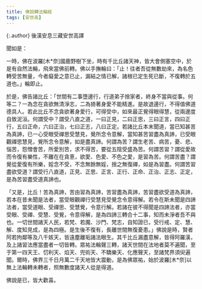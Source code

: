 ```yaml
---
title: 佛說轉法輪經
tags: [安世高]
---
```


{:.author}
後漢安息三藏安世高譯

聞如是：

一時，佛在波羅[木*奈]國鹿野樹下坐，時有千比丘諸天神，皆大會側塞空中，於是有自然法輪，飛來當佛前轉。佛以手撫輪曰：「止！往者吾從無數劫來，為名色轉受苦無量，今者癡愛之意已止，漏結之情已解，諸根已定生死已斷，不復轉於五道也。」輪即止。

於是，佛告諸比丘：「世間有二事墮邊行，行道弟子捨家者，終身不當與從事。何等二？一為念在貪欲無清淨志，二為猗著身愛不能精進。是故退邊行，不得值佛道德具人。若此比丘不念貪欲著身愛行，可得受中，如來最正覺得眼得慧，從兩邊度自致泥洹。何謂受中？謂受八直之道，一曰正見，二曰正思，三曰正言，四曰正行，五曰正命，六曰正治，七曰正志，八曰正定。若諸比丘本末聞道，當已知甚苦為真諦，已一心受眼受禪思受慧見，覺所念令意解，當知甚苦習盡為真諦，已受眼觀禪思慧見，覺所念令意解，如是盡真諦。何謂為苦？謂生老苦、病苦，憂、悲、惱苦，怨憎會苦，所愛別苦，求不得苦，要從五陰受盛為苦。何謂苦習？謂從愛故而令復有樂性，不離在在貪憙，欲愛、色愛、不色之愛，是習為苦。何謂苦盡？謂覺從愛復有所樂，婬念不受，不念無餘無婬，捨之無復禪，如是為習盡。何謂苦習盡欲受道？謂受行八直道，正見、正思、正言、正行、正命、正治、正志、正定，是為苦習盡受道真諦也。

「又是，比丘！苦為真諦，苦由習為真諦，苦習盡為真諦，苦習盡欲受道為真諦，若本在昔未聞是法者，當受眼觀禪行受慧見受覺念令意得解。若令在斯未聞是四諦法者，當受道眼、受禪思、受慧覺，令意行解。若諸在彼不得聞是四諦法者，亦當受眼、受禪、受慧、受覺，令意得解，是為四諦三轉合十二事，知而未淨者吾不與也。一切世間諸天人民，若梵、若魔、沙門、梵志，自知證已，受行戒、定、慧、解、度知見成，是為四極。是生後不復有，長離世間無復憂患。」佛說是時，賢者阿若拘鄰等及八千姟天，皆遠塵離垢諸法眼生。其千比丘漏盡意解，皆得阿羅漢，及上諸習法應當盡者一切皆轉。眾祐法輪聲三轉，諸天世間在法地者莫不遍聞，至于第一四天王、忉利天、焰天、兜術天、不驕樂天、化應聲天，至諸梵界須臾遍聞。爾時，佛界三千日月萬二千天地皆大震動，是為佛眾祐，始於波羅[木*奈]以無上法輪轉未轉者，照無數度諸天人從是得道。

佛說是已，皆大歡喜。